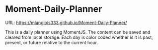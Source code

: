 # Moment-Daily-Planner
 URL: https://mlanglois333.github.io/Moment-Daily-Planner/

This is a daily planner using MomentJS. The content can be saved and cleared from local storage.
Each day is color coded whether is it is past, present, or future relative to the current hour. 


